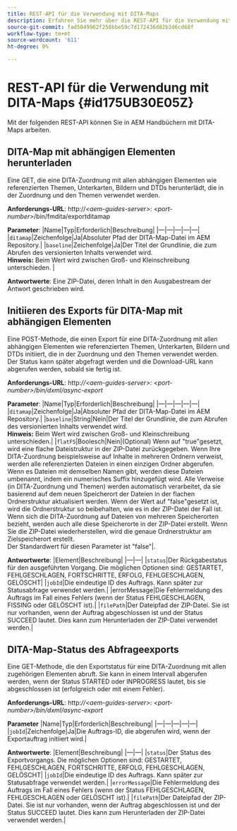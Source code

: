 ```yaml
---
title: REST-API für die Verwendung mit DITA-Maps
description: Erfahren Sie mehr über die REST-API für die Verwendung mit DITA-Maps
source-git-commit: fad5049962f258bbe59c7d172436d82b3d6cd68f
workflow-type: tm+mt
source-wordcount: '611'
ht-degree: 0%

---
```



# REST-API für die Verwendung mit DITA-Maps {#id175UB30E05Z}

Mit der folgenden REST-API können Sie in AEM Handbüchern mit DITA-Maps arbeiten.

## DITA-Map mit abhängigen Elementen herunterladen

Eine GET, die eine DITA-Zuordnung mit allen abhängigen Elementen wie referenzierten Themen, Unterkarten, Bildern und DTDs herunterlädt, die in der Zuordnung und den Themen verwendet werden.

**Anforderungs-URL**: http://*&lt;aem-guides-server>*: *&lt;port-number>*/bin/fmdita/exportditamap

**Parameter**: |Name|Typ|Erforderlich|Beschreibung| |—|—|—|—|—| |`ditamap`|Zeichenfolge|Ja|Absoluter Pfad der DITA-Map-Datei im AEM Repository.| |`baseline`|Zeichenfolge|Ja|Der Titel der Grundlinie, die zum Abrufen des versionierten Inhalts verwendet wird. <br> **Hinweis:** Beim Wert wird zwischen Groß- und Kleinschreibung unterschieden. |

**Antwortwerte**: Eine ZIP-Datei, deren Inhalt in den Ausgabestream der Antwort geschrieben wird.

## Initiieren des Exports für DITA-Map mit abhängigen Elementen

Eine POST-Methode, die einen Export für eine DITA-Zuordnung mit allen abhängigen Elementen wie referenzierten Themen, Unterkarten, Bildern und DTDs initiiert, die in der Zuordnung und den Themen verwendet werden. Der Status kann später abgefragt werden und die Download-URL kann abgerufen werden, sobald sie fertig ist.

**Anforderungs-URL**: http:*//&lt;aem-guides-server>: &lt;port-number>/bin/dxml/async-export*

**Parameter**: |Name|Typ|Erforderlich|Beschreibung| |—|—|—|—|—| |`ditamap`|Zeichenfolge|Ja|Absoluter Pfad der DITA-Map-Datei im AEM Repository.| |`baseline`|String|Nein|Der Titel der Grundlinie, die zum Abrufen des versionierten Inhalts verwendet wird. <br> **Hinweis:** Beim Wert wird zwischen Groß- und Kleinschreibung unterschieden.| |`flatFS`|Boolesch|Nein|\(Optional\) Wenn auf &quot;true&quot;gesetzt, wird eine flache Dateistruktur in der ZIP-Datei zurückgegeben. Wenn Ihre DITA-Zuordnung beispielsweise auf Inhalte in mehreren Ordnern verweist, werden alle referenzierten Dateien in einen einzigen Ordner abgerufen. Wenn es Dateien mit demselben Namen gibt, werden diese Dateien umbenannt, indem ein numerisches Suffix hinzugefügt wird. Alle Verweise \(in DITA-Zuordnung und Themen\) werden automatisch verarbeitet, da sie basierend auf dem neuen Speicherort der Dateien in der flachen Ordnerstruktur aktualisiert werden. Wenn der Wert auf &quot;false&quot;gesetzt ist, wird die Ordnerstruktur so beibehalten, wie es in der ZIP-Datei der Fall ist. Wenn sich die DITA-Zuordnung auf Dateien von mehreren Speicherorten bezieht, werden auch alle diese Speicherorte in der ZIP-Datei erstellt. Wenn Sie die ZIP-Datei wiederherstellen, wird die genaue Ordnerstruktur am Zielspeicherort erstellt. <br> Der Standardwert für diesen Parameter ist &quot;false&quot;|.

**Antwortwerte**: |Element|Beschreibung| |—|—| |`status`|Der Rückgabestatus für den ausgeführten Vorgang. Die möglichen Optionen sind: GESTARTET, FEHLGESCHLAGEN, FORTSCHRITTE, ERFOLG, FEHLGESCHLAGEN, GELÖSCHT| |`jobId`|Die eindeutige ID des Auftrags. Kann später zur Statusabfrage verwendet werden.| |errorMessage|Die Fehlermeldung des Auftrags im Fall eines Fehlers \(wenn der Status FEHLGESCHLAGEN, FISSING oder GELÖSCHT ist\).| |`filePath`|Der Dateipfad der ZIP-Datei. Sie ist nur vorhanden, wenn der Auftrag abgeschlossen ist und der Status SUCCEED lautet. Dies kann zum Herunterladen der ZIP-Datei verwendet werden.|

## DITA-Map-Status des Abfrageexports

Eine GET-Methode, die den Exportstatus für eine DITA-Zuordnung mit allen zugehörigen Elementen abruft. Sie kann in einem Intervall abgerufen werden, wenn der Status STARTED oder INPROGRESS lautet, bis sie abgeschlossen ist \(erfolgreich oder mit einem Fehler\).

**Anforderungs-URL**: http:*//&lt;aem-guides-server>: &lt;port-number>/bin/dxml/async-export*

**Parameter**
|Name|Typ|Erforderlich|Beschreibung| |—|—|—|—|—| |`jobId`|Zeichenfolge|Ja|Die Auftrags-ID, die abgerufen wird, wenn der Exportauftrag initiiert wird.|

**Antwortwerte**: |Element|Beschreibung| |—|—| |`status`|Der Status des Exportvorgangs. Die möglichen Optionen sind: GESTARTET, FEHLGESCHLAGEN, FORTSCHRITTE, ERFOLG, FEHLGESCHLAGEN, GELÖSCHT| |`jobId`|Die eindeutige ID des Auftrags. Kann später zur Statusabfrage verwendet werden.| |`errorMessage`|Die Fehlermeldung des Auftrags im Fall eines Fehlers \(wenn der Status FEHLGESCHLAGEN, FEHLGESCHLAGEN oder GELÖSCHT ist\).| |`filePath`|Der Dateipfad der ZIP-Datei. Sie ist nur vorhanden, wenn der Auftrag abgeschlossen ist und der Status SUCCEED lautet. Dies kann zum Herunterladen der ZIP-Datei verwendet werden.|

